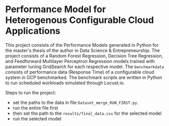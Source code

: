 # Performance Model for Heterogenous Configurable Cloud Applications

This project consists of the Performance Models generated in Python for the master's thesis of the author in Data Science & Entrepreneurship.
The project consists of a Random Forest Regression, Decision Tree Regression, and Feedforward Multilayer Perceptron Regression models trained with parameter tuning GridSearch for each respective model.
The `benchmarkdata` consists of performance data (Response Time) of a configurable cloud system in GCP benchmarked.
The benchmark scripts are written in Python to run scheduled workloads simulated through Locust.io.

Steps to run the project:
* set the paths to the data in file `Dataset_merge_RUN_FIRST.py.`
* run the entire file first
* then set the path to the `results/final_data.csv` for the selected model
* run the selected model



